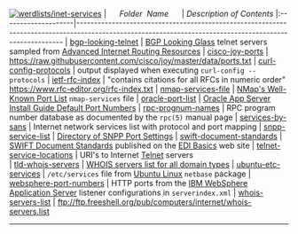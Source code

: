 [![werdlists/inet-services](https://img.shields.io/badge/werdlists-inet-services-purple/.svg?logo=github&style=popout&longCache=true)](# "werdlists/inet-services")
|&nbsp;&nbsp;&nbsp;&nbsp;&nbsp;&nbsp;_Folder&nbsp;&nbsp;Name_&nbsp;&nbsp;&nbsp;&nbsp;&nbsp;&nbsp;| _Description of Contents_
|:--------------------|--------------------------------------------------------------------------------------------------------------------------------------------------------
| [bgp-looking-telnet](bgp-looking-telnet.txt) |  [BGP Looking Glass](https://www.bgp4.net/) telnet servers sampled from [Advanced Internet Routing Resources](http://www.bgp4.as) 
| [cisco-joy-ports](cisco-joy-ports.txt) |  <https://raw.githubusercontent.com/cisco/joy/master/data/ports.txt> 
| [curl-config-protocols](curl-config-protocols.txt) |  output displayed when executing `curl-config --protocols` 
| [ietf-rfc-index](ietf-rfc-index.txt.xz) |  "contains citations for all RFCs in numeric order" <https://www.rfc-editor.org/rfc-index.txt> 
| [nmap-services-file](nmap-services-file.txt) |  [NMap's Well-Known Port List](https://nmap.org/book/nmap-services.html) `nmap-services` file 
| [oracle-port-list](oracle-port-list.txt) |  [Oracle App Server Install Guide Default Port Numbers](https://docs.oracle.com/cd/B14101_13/install.1012/install/ports.htm) 
| [rpc-prognum-names](rpc-prognum-names.txt) |  RPC program number database as documented by the `rpc(5)` manual page 
| [services-by-sans](services-by-sans.txt) |  Internet network services list with protocol and port mapping 
| [snpp-service-list](snpp-service-list.txt) |  [Directory of SNPP Port Settings](https://www.notepage.net/snpp.htm) 
| [swift-document-standards](swift-document-standards.txt) | [SWIFT Document Standards](https://edibasics.com/edi-resources/document-standards/swift) published on the [EDI Basics](https://edibasics.com "Your resource for learning about EDI") web site
| [telnet-service-locations](telnet-service-locations.txt) | URI's to Internet [Telnet](https://wikipedia.org/wiki/Telnet "Telnet is a protocol used on the Internet or local area network to provide a bidirectional interactive text-oriented communication facility using a virtual terminal connection.") servers  
| [tld-whois-servers](tld-whois-servers.txt) |  [WHOIS servers list for all domain types](http://www.nirsoft.net/whois_servers_list.html) 
| [ubuntu-etc-services](ubuntu-etc-services.txt) |  `/etc/services` file from [Ubuntu Linux](https://www.ubuntu.com) `netbase` package 
| [websphere-port-numbers](websphere-port-numbers.txt) |  HTTP ports from the [IBM WebSphere Application Server](https://ibm.com/cloud/websphere-application-platform) listener configurations in `serverindex.xml` 
| [whois-servers-list](whois-servers-list.txt) |  <ftp://ftp.freeshell.org/pub/computers/internet/whois-servers.list> 

* * *

